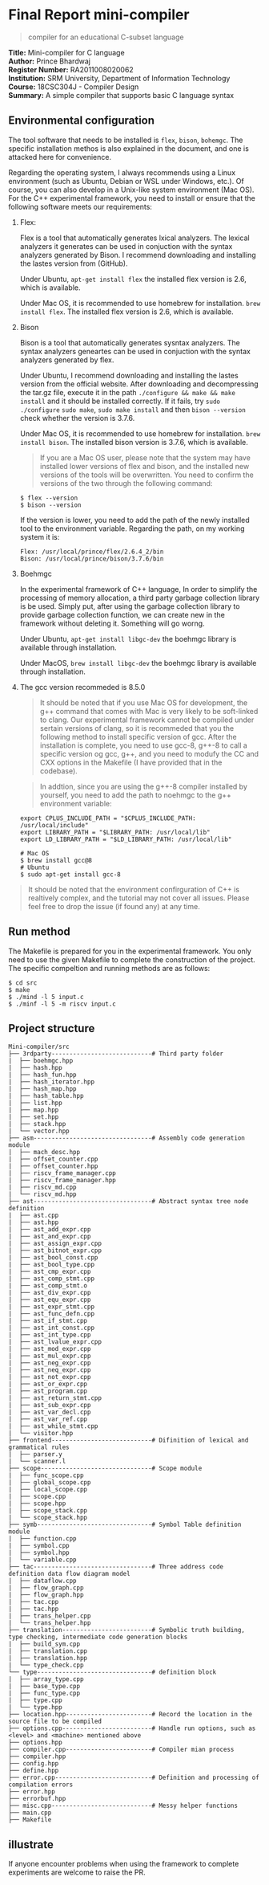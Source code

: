 # Final Report mini-compiler 
> compiler for an educational C-subset language

**Title:** Mini-compiler for C language<br>
**Author:** Prince Bhardwaj<br>
**Register Number:** RA2011008020062<br>
**Institution:** SRM University, Department of Information Technology<br>
**Course:** 18CSC304J - Compiler Design<br>
**Summary:** A simple compiler that supports basic C language syntax<br>


## Environmental configuration

The tool software that needs to be installed is `flex`, `bison`, `bohemgc`. The specific installation methos is also explained in the document, and one is attacked here for convenience.

Regarding the operating system, I always recommends using a Linux environment (such as Ubuntu, Debian or WSL under Windows, etc.). Of course, you can also develop in a Unix-like system environment (Mac OS). For the C++ experimental framework, you need to install or ensure that the following software meets our requirements:

1. Flex: 

    Flex is a tool that automatically generates lxical analyzers. The lexical analyzers it generates can be used in conjuction with the syntax analyzers generated by Bison. I recommend downloading and installing the lastes version from (GitHub).

    Under Ubuntu, `apt-get install flex` the installed flex version is 2.6, which is available.

    Under Mac OS, it is recommended to use homebrew for installation. `brew install flex`. The installed flex version is 2.6, which is available.

2. Bison

    Bison is a tool that automatically generates sysntax analyzers. The syntax analyzers geneartes can be used in conjuction with the syntax analyzers generated by flex.
 
    Under Ubuntu, I recommend downloading and installing the lastes version from the official website. After downloading and decompressing the tar.gz file, execute it in the path `./configure && make && make install` and it should be installed correctly. If it fails, try `sudo ./configure` `sudo make`, `sudo make install` and then `bison --version` check whether the version is 3.7.6.

    Under Mac OS, it is recommended to use homebrew for installation. `brew install bison`. The installed bison version is 3.7.6, which is available.

    > If you are a Mac OS user, please note that the system may have installed lower versions of flex and bison, and the installed new versions of the tools will be overwritten. You need to confirm the versions of the two through the following command:

    ```
    $ flex --version
    $ bison --version
    ```

    If the version is lower, you need to add the path of the newly installed tool to the environment variable. Regarding the path, on my working system it is:

    ```
    Flex: /usr/local/prince/flex/2.6.4_2/bin
    Bison: /usr/local/prince/bison/3.7.6/bin
    ```

3. Boehmgc

    In the experimental framework of C++ language, In order to simplify the processing of memory allocation, a third party garbage collection library is be used. Simply put, after using the garbage collection library to provide garbage collection function, we can create new in the framework without deleting it. Something will go worng.

    Under Ubuntu, `apt-get install libgc-dev` the boehmgc library is available through installation.

    Under MacOS, `brew install libgc-dev` the boehmgc library is available through installation.

4. The gcc version recommeded is 8.5.0

    > It should be noted that if you use Mac OS for development, the g++ command that comes with Mac is very likely to be soft-linked to clang. Our experimental framework cannot be compiled under sertain versions of clang, so it is recommeded that you the following method to install specific version of gcc. After the installation is complete, you need to use gcc-8, g++-8 to call a specific version og gcc, g++, and you need to modufy the CC and CXX options in the Makefile (I have provided that in the codebase).

    >In addtion, since you are using the g++-8 compiler installed by yourself, you need to add the path to noehmgc to the g++ environment variable:

    ```
    export CPLUS_INCLUDE_PATH = "$CPLUS_INCLUDE_PATH: /usr/local/include"
    export LIBRARY_PATH = "$LIBRARY_PATH: /usr/local/lib"
    export LD_LIBRARY_PATH = "$LD_LIBRARY_PATH: /usr/local/lib"
    ```

    ```
    # Mac OS
    $ brew install gcc@8
    # Ubuntu
    $ sudo apt-get install gcc-8
    ```
> It should be noted that the environment confirguration of C++ is realtively complex, and the tutorial may not cover all issues. Please feel free to drop the issue (if found any) at any time.

## Run method

The Makefile is prepared for you in the experimental framework.  You only need to use the given Makefile to complete the construction of the project. The specific compeltion and running methods are as follows:

   
    $ cd src
    $ make
    $ ./mind -l 5 input.c
    $ ./minf -l 5 -m riscv input.c
    

## Project structure

    Mini-compiler/src
    ├── 3rdparty----------------------------# Third party folder
    |  ├── boehmgc.hpp
    |  ├── hash.hpp
    |  ├── hash_fun.hpp
    |  ├── hash_iterator.hpp
    |  ├── hash_map.hpp
    |  ├── hash_table.hpp
    |  ├── list.hpp
    |  ├── map.hpp
    |  ├── set.hpp
    |  ├── stack.hpp
    |  └── vector.hpp
    ├── asm---------------------------------# Assembly code generation module
    |  ├── mach_desc.hpp					
    |  ├── offset_counter.cpp
    |  ├── offset_counter.hpp
    |  ├── riscv_frame_manager.cpp
    |  ├── riscv_frame_manager.hpp
    |  ├── riscv_md.cpp
    |  └── riscv_md.hpp
    ├── ast---------------------------------# Abstract syntax tree node definition 
    |  ├── ast.cpp
    |  ├── ast.hpp
    |  ├── ast_add_expr.cpp
    |  ├── ast_and_expr.cpp
    |  ├── ast_assign_expr.cpp
    |  ├── ast_bitnot_expr.cpp
    |  ├── ast_bool_const.cpp
    |  ├── ast_bool_type.cpp
    |  ├── ast_cmp_expr.cpp
    |  ├── ast_comp_stmt.cpp
    |  ├── ast_comp_stmt.o
    |  ├── ast_div_expr.cpp
    |  ├── ast_equ_expr.cpp
    |  ├── ast_expr_stmt.cpp
    |  ├── ast_func_defn.cpp
    |  ├── ast_if_stmt.cpp
    |  ├── ast_int_const.cpp
    |  ├── ast_int_type.cpp
    |  ├── ast_lvalue_expr.cpp
    |  ├── ast_mod_expr.cpp
    |  ├── ast_mul_expr.cpp
    |  ├── ast_neg_expr.cpp
    |  ├── ast_neq_expr.cpp
    |  ├── ast_not_expr.cpp
    |  ├── ast_or_expr.cpp
    |  ├── ast_program.cpp
    |  ├── ast_return_stmt.cpp
    |  ├── ast_sub_expr.cpp
    |  ├── ast_var_decl.cpp
    |  ├── ast_var_ref.cpp
    |  ├── ast_while_stmt.cpp
    |  └── visitor.hpp
    ├── frontend----------------------------# Difinition of lexical and grammatical rules
    |  ├── parser.y
    |  └── scanner.l
    ├── scope-------------------------------# Scope module
    |  ├── func_scope.cpp
    |  ├── global_scope.cpp
    |  ├── local_scope.cpp
    |  ├── scope.cpp
    |  ├── scope.hpp
    |  ├── scope_stack.cpp
    |  └── scope_stack.hpp
    ├── symb--------------------------------# Symbol Table definition module
    |  ├── function.cpp
    |  ├── symbol.cpp
    |  ├── symbol.hpp
    |  └── variable.cpp
    ├── tac---------------------------------# Three address code definition data flow diagram model
    |  ├── dataflow.cpp
    |  ├── flow_graph.cpp
    |  ├── flow_graph.hpp
    |  ├── tac.cpp
    |  ├── tac.hpp
    |  ├── trans_helper.cpp
    |  └── trans_helper.hpp
    ├── translation-------------------------# Symbolic truth building, type checking, intermediate code generation blocks
    |  ├── build_sym.cpp
    |  ├── translation.cpp
    |  ├── translation.hpp
    |  └── type_check.cpp
    └── type--------------------------------# definition block
    |  ├── array_type.cpp
    |  ├── base_type.cpp
    |  ├── func_type.cpp
    |  ├── type.cpp
    |  └── type.hpp
    ├── location.hpp------------------------# Record the location in the source file to be compiled
    ├── options.cpp-------------------------# Handle run options, such as <level> and <machine> mentioned above
    ├── options.hpp
    ├── compiler.cpp------------------------# Compiler mian process
    ├── compiler.hpp
    ├── config.hpp
    ├── define.hpp
    ├── error.cpp---------------------------# Definition and processing of compilation errors
    ├── error.hpp
    ├── errorbuf.hpp
    ├── misc.cpp----------------------------# Messy helper functions
    ├── main.cpp
    ├── Makefile
    
    

## illustrate

If anyone encounter problems when using the framework to complete experiments are welcome to raise the PR.

    